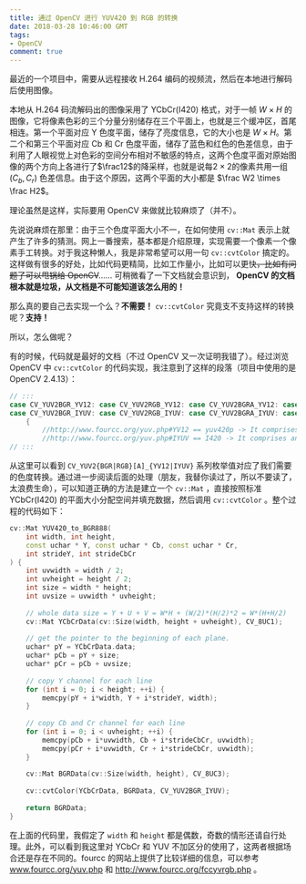 ```yaml
---
title: 通过 OpenCV 进行 YUV420 到 RGB 的转换
date: 2018-03-28 10:46:00 GMT
tags:
- OpenCV
comment: true
---
```


最近的一个项目中，需要从远程接收 H.264 编码的视频流，然后在本地进行解码后使用图像。

本地从 H.264 码流解码出的图像采用了 YCbCr(I420) 格式，对于一帧 $W\times H$ 的图像，它将像素色彩的三个分量分别储存在三个平面上，也就是三个缓冲区，首尾相连。第一个平面对应 Y 色度平面，储存了亮度信息，它的大小也是 $W\times H$。第二个和第三个平面对应 Cb 和 Cr 色度平面，储存了蓝色和红色的色差信息，由于利用了人眼视觉上对色彩的空间分布相对不敏感的特点，这两个色度平面对原始图像的两个方向上各进行了$\frac12$的降采样，也就是说每$2\times 2$的像素共用一组 $(C_b,C_r)$ 色差信息。由于这个原因，这两个平面的大小都是 $\frac W2 \times \frac H2$。

理论虽然是这样，实际要用 OpenCV 来做就比较麻烦了（并不）。

先说说麻烦在那里：由于三个色度平面大小不一，在如何使用 `cv::Mat` 表示上就产生了许多的猜测。网上一番搜索，基本都是介绍原理，实现需要一个像素一个像素手工转换。对于我这种懒人，我是非常希望可以用一句 `cv::cvtColor` 搞定的。这样做有很多的好处，比如代码更精简，比如工作量小，比如可以更快~~，比如有问题了可以甩锅给 OpenCV~~…… 可稍微看了一下文档就会意识到， **OpenCV 的文档根本就是垃圾，从文档是不可能知道该怎么用的！**

那么真的要自己去实现一个么？**不需要！** `cv::cvtColor` 究竟支不支持这样的转换呢？**支持！**

所以，怎么做呢？

有的时候，代码就是最好的文档（不过 OpenCV 又一次证明我错了）。经过浏览 OpenCV 中 `cv::cvtColor` 的代码实现，我注意到了这样的段落（项目中使用的是 OpenCV 2.4.13）：

```cpp
// :::
case CV_YUV2BGR_YV12: case CV_YUV2RGB_YV12: case CV_YUV2BGRA_YV12: case CV_YUV2RGBA_YV12:
case CV_YUV2BGR_IYUV: case CV_YUV2RGB_IYUV: case CV_YUV2BGRA_IYUV: case CV_YUV2RGBA_IYUV:
    {
        //http://www.fourcc.org/yuv.php#YV12 == yuv420p -> It comprises an NxM Y plane followed by (N/2)x(M/2) V and U planes.
        //http://www.fourcc.org/yuv.php#IYUV == I420 -> It comprises an NxN Y plane followed by (N/2)x(N/2) U and V planes
// :::
```

从这里可以看到 `CV_YUV2{BGR|RGB}[A]_{YV12|IYUV}` 系列枚举值对应了我们需要的色度转换。通过进一步阅读后面的处理（朋友，我替你读过了，所以不要读了，太浪费生命），可以知道正确的方法是建立一个 `cv::Mat` ，直接按照标准 YCbCr(I420) 的平面大小分配空间并填充数据，然后调用 `cv::cvtColor` 。整个过程的代码如下：

```cpp
cv::Mat YUV420_to_BGR888(
	int width, int height,
	const uchar * Y, const uchar * Cb, const uchar * Cr,
    int strideY, int strideCbCr
) {
	int uvwidth = width / 2;
	int uvheight = height / 2;
	int size = width * height;
	int uvsize = uvwidth * uvheight;
	
	// whole data size = Y + U + V = W*H + (W/2)*(H/2)*2 = W*(H+H/2)
	cv::Mat YCbCrData(cv::Size(width, height + uvheight), CV_8UC1);
	
	// get the pointer to the beginning of each plane.
	uchar* pY = YCbCrData.data;
	uchar* pCb = pY + size;
	uchar* pCr = pCb + uvsize;
	
	// copy Y channel for each line
	for (int i = 0; i < height; ++i) {
	    memcpy(pY + i*width, Y + i*strideY, width);
	}
	
	// copy Cb and Cr channel for each line
	for (int i = 0; i < uvheight; ++i) {
	    memcpy(pCb + i*uvwidth, Cb + i*strideCbCr, uvwidth);
	    memcpy(pCr + i*uvwidth, Cr + i*strideCbCr, uvwidth);
	}
	
	cv::Mat BGRData(cv::Size(width, height), CV_8UC3);
	
	cv::cvtColor(YCbCrData, BGRData, CV_YUV2BGR_IYUV);
	
	return BGRData;
}
```

在上面的代码里，我假定了 `width` 和 `height` 都是偶数，奇数的情形还请自行处理。此外，可以看到我这里对 YCbCr 和 YUV 不加区分的使用了，这两者根据场合还是存在不同的。fourcc 的网站上提供了比较详细的信息，可以参考 www.fourcc.org/yuv.php 和 http://www.fourcc.org/fccyvrgb.php 。